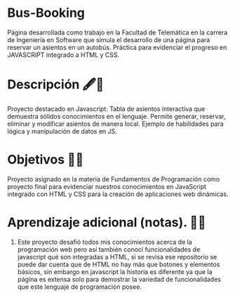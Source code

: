 # Bus-Booking
Página desarrollada como trabajo en la Facultad de Telemática en la carrera de Ingeniería en Software que simula el desarrollo de una página para reservar un asientos en un autobús. Práctica para evidenciar el progreso en JAVASCRIPT integrado a HTML y CSS.
# Descripción 🖋🏸
Proyecto destacado en Javascript: Tabla de asientos interactiva que demuestra sólidos conocimientos en el lenguaje. Permite generar, reservar, eliminar y modificar asientos de manera local. Ejemplo de habilidades para lógica y manipulación de datos en JS.

# Objetivos 🏁🏁
Proyecto asignado en la materia de Fundamentos de Programación como proyecto final para evidenciar nuestros conocimientos en JavaScript integrado con HTML y CSS para la creación de aplicaciones web dinámicas.

# Aprendizaje adicional (notas). 🚀🚀
1. Este proyecto desafió todos mis conocimientos acerca de la programación web pero así también conocí funcionalidades de javascript qué son integradas a HTML, si se revisa ese repositorio se puede dar cuenta que de HTML no hay más que botones y elementos básicos, sin embargo en javascript la historia es diferente ya que la página es extensa solo para demostrar la variedad de funcionalidades que este lenguaje de programación posee. 
